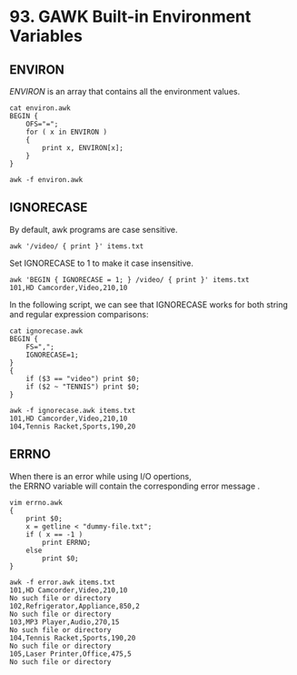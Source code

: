 # 93. GAWK Built-in Environment Variables

## ENVIRON

*ENVIRON* is an array that contains all the environment values.
```
cat environ.awk
BEGIN {
    OFS="=";
    for ( x in ENVIRON )
    {
        print x, ENVIRON[x];
    }
}

awk -f environ.awk
```

## IGNORECASE

By default, awk programs are case sensitive.

`awk '/video/ { print }' items.txt`

Set IGNORECASE to 1 to make it case insensitive.
```
awk 'BEGIN { IGNORECASE = 1; } /video/ { print }' items.txt
101,HD Camcorder,Video,210,10
```

In the following script, we can see that IGNORECASE works for both string and regular expression comparisons:
```
cat ignorecase.awk
BEGIN {
    FS=",";
    IGNORECASE=1;
}
{
    if ($3 == "video") print $0;
    if ($2 ~ "TENNIS") print $0;
}

awk -f ignorecase.awk items.txt
101,HD Camcorder,Video,210,10
104,Tennis Racket,Sports,190,20
```

## ERRNO

When there is an error while using I/O opertions,  
the ERRNO variable will contain the corresponding error message .

```
vim errno.awk
{
    print $0;
    x = getline < "dummy-file.txt";
    if ( x == -1 )
        print ERRNO;
    else
        print $0;
}

awk -f error.awk items.txt
101,HD Camcorder,Video,210,10
No such file or directory
102,Refrigerator,Appliance,850,2
No such file or directory
103,MP3 Player,Audio,270,15
No such file or directory
104,Tennis Racket,Sports,190,20
No such file or directory
105,Laser Printer,Office,475,5
No such file or directory
```

